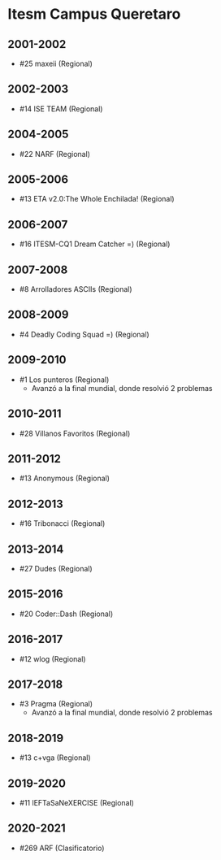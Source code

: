 # Itesm Campus Queretaro

## 2001-2002

- #25 maxeii (Regional)

## 2002-2003

- #14 ISE TEAM (Regional)

## 2004-2005

- #22 NARF (Regional)

## 2005-2006

- #13 ETA v2.0:The Whole Enchilada! (Regional)

## 2006-2007

- #16 ITESM-CQ1 Dream Catcher =) (Regional)

## 2007-2008

- #8 Arrolladores ASCIIs (Regional)

## 2008-2009

- #4 Deadly Coding Squad =) (Regional)

## 2009-2010

- #1 Los punteros (Regional)
  - Avanzó a la final mundial, donde resolvió 2 problemas

## 2010-2011

- #28 Villanos Favoritos (Regional)

## 2011-2012

- #13 Anonymous (Regional)

## 2012-2013

- #16 Tribonacci (Regional)

## 2013-2014

- #27 Dudes (Regional)

## 2015-2016

- #20 Coder::Dash (Regional)

## 2016-2017

- #12 wlog (Regional)

## 2017-2018

- #3 Pragma (Regional)
  - Avanzó a la final mundial, donde resolvió 2 problemas

## 2018-2019

- #13 c+vga (Regional)

## 2019-2020

- #11 lEFTaSaNeXERCISE (Regional)

## 2020-2021

- #269 ARF (Clasificatorio)


